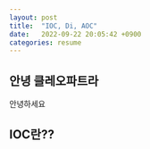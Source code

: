 ```yaml
---
layout: post
title:  "IOC, Di, AOC"
date:   2022-09-22 20:05:42 +0900
categories: resume
---
```


## 안녕 클레오파트라
안녕하세요


## IOC란??
